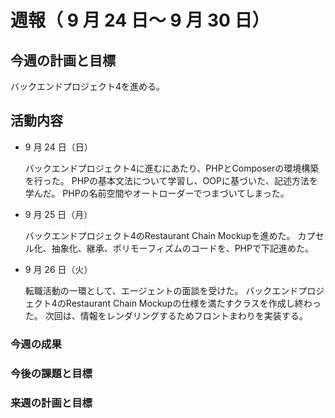 # 週報（ 9 月 24 日～ 9 月 30 日）

## 今週の計画と目標

バックエンドプロジェクト4を進める。

## 活動内容

- 9 月 24 日（日）

  バックエンドプロジェクト4に進むにあたり、PHPとComposerの環境構築を行った。
  PHPの基本文法について学習し、OOPに基づいた、記述方法を学んだ。
  PHPの名前空間やオートローダーでつまづいてしまった。

- 9 月 25 日（月）

  バックエンドプロジェクト4のRestaurant Chain Mockupを進めた。
  カプセル化、抽象化、継承、ポリモーフィズムのコードを、PHPで下記進めた。

- 9 月 26 日（火）

  転職活動の一環として、エージェントの面談を受けた。
  バックエンドプロジェクト4のRestaurant Chain Mockupの仕様を満たすクラスを作成し終わった。
  次回は、情報をレンダリングするためフロントまわりを実装する。
  

### 今週の成果

### 今後の課題と目標

### 来週の計画と目標
